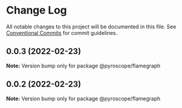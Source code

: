 # Change Log

All notable changes to this project will be documented in this file.
See [Conventional Commits](https://conventionalcommits.org) for commit guidelines.

## 0.0.3 (2022-02-23)

**Note:** Version bump only for package @pyroscope/flamegraph





## 0.0.2 (2022-02-23)

**Note:** Version bump only for package @pyroscope/flamegraph
